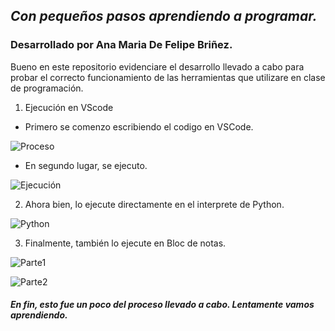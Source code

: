 ## _Con pequeños pasos aprendiendo a programar._ 
### **Desarrollado por Ana Maria De Felipe Briñez.**

Bueno en este repositorio evidenciare el desarrollo llevado a cabo para probar el correcto funcionamiento de las herramientas que utilizare en clase de programación. 
 1. Ejecución en VScode
 
 * Primero se comenzo escribiendo el codigo en VSCode. 
 
 ![Proceso](https://i.postimg.cc/VkqLCMz8/Diapositiva1.png)
 
* En segundo lugar, se ejecuto. 

![Ejecución](https://i.postimg.cc/8zPnRgSz/VSCODE.png)

2. Ahora bien, lo ejecute directamente en el interprete de Python. 

![Python](https://i.postimg.cc/RhYqgzYx/Interpretedepython.jpg) 

3. Finalmente, también lo ejecute en Bloc de notas. 

![Parte1](https://i.postimg.cc/BnrHq2Mf/BLOCNOTAS1.png)

![Parte2](https://i.postimg.cc/503CqT1f/BLOCNOTAS2.png) 

##### En fin, esto fue un poco del proceso llevado a cabo. Lentamente vamos aprendiendo. 
